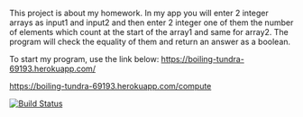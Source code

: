 This project is about my homework.
In my app you will enter 2 integer arrays as input1 and input2 and then enter 2 integer one of them the number of elements
which count at the start of the array1 and same for array2.
The program will check the equality of them and return an answer as a boolean.


To start my program, use the link below: 
https://boiling-tundra-69193.herokuapp.com/

https://boiling-tundra-69193.herokuapp.com/compute

[![Build Status](https://travis-ci.org/OmerParlakturk/myDemoAppOld.svg?branch=master)](https://travis-ci.org/OmerParlakturk/myDemoAppOld)
